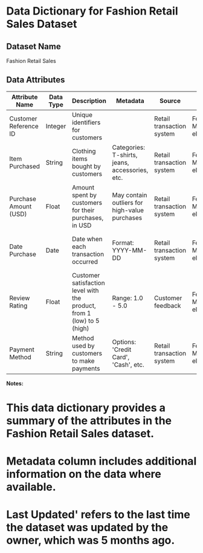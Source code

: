 # Data Dictionary for Fashion Retail Sales Dataset

## Dataset Name
Fashion Retail Sales

## Data Attributes

| Attribute Name          | Data Type | Description                                                                 | Metadata         | Source                 | Owner                    | Last Updated  | Notes                      |
|-------------------------|-----------|-----------------------------------------------------------------------------|------------------|------------------------|--------------------------|---------------|----------------------------|
| Customer Reference ID   | Integer   | Unique identifiers for customers                                            |                  | Retail transaction system | Fekih Mohammed el Amin | 5 months ago  |                            |
| Item Purchased          | String    | Clothing items bought by customers                                          | Categories: T-shirts, jeans, accessories, etc. | Retail transaction system | Fekih Mohammed el Amin | 5 months ago  |                            |
| Purchase Amount (USD)   | Float     | Amount spent by customers for their purchases, in USD                       | May contain outliers for high-value purchases | Retail transaction system | Fekih Mohammed el Amin | 5 months ago  |                            |
| Date Purchase           | Date      | Date when each transaction occurred                                         | Format: YYYY-MM-DD | Retail transaction system | Fekih Mohammed el Amin | 5 months ago  | Useful for analyzing buying trends and seasonality |
| Review Rating           | Float     | Customer satisfaction level with the product, from 1 (low) to 5 (high)      | Range: 1.0 - 5.0 | Customer feedback         | Fekih Mohammed el Amin | 5 months ago  | Reflects product quality and customer experience  |
| Payment Method          | String    | Method used by customers to make payments                                   | Options: 'Credit Card', 'Cash', etc. | Retail transaction system | Fekih Mohammed el Amin | 5 months ago  |  


**Notes:**
# This data dictionary provides a summary of the attributes in the Fashion Retail Sales dataset. 
# Metadata column includes additional information on the data where available.
# Last Updated' refers to the last time the dataset was updated by the owner, which was 5 months ago.
